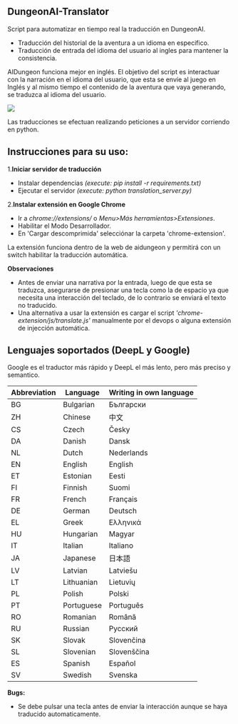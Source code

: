 ﻿## **DungeonAI-Translator**

Script para automatizar en tiempo real la traducción en DungeonAI.

- Traducción del historial de la aventura a un idioma en especifico.
- Traducción de entrada del idioma del usuario al ingles para mantener la consistencia.

AIDungeon funciona mejor en inglés.
El objetivo del script es interactuar con la narración en el idioma del usuario, que esta se envíe al juego en Inglés y al mismo tiempo el contenido de la aventura que vaya generando, se traduzca al idioma del usuario.

![](https://play-lh.googleusercontent.com/euTZxOt7w8chhedpujZnAX7F-s5jMACh-ivyf3cCg7nCFwCrnl6HaVG8gOqeu3CgBmJ-)

Las traducciones se efectuan realizando peticiones a un servidor corriendo en python. 

## Instrucciones para su uso:

1.**Iniciar servidor de traducción**
- Instalar dependencias _(execute: pip install -r requirements.txt)_
- Ejecutar el servidor _(execute: python translation_server.py)_

2.**Instalar extensión en Google Chrome**
- Ir a _chrome://extensions/_ o _Menu>Más herramientas>Extensiones_.
- Habilitar el Modo Desarrollador.
- En 'Cargar descomprimida' selecciónar la carpeta 'chrome-extension'.

La extensión funciona dentro de la web de aidungeon y permitirá con un switch habilitar la traducción automática.

**Observaciones**
- Antes de enviar una narrativa por la entrada, luego de que esta se traduzca, asegurarse de presionar una tecla como la de espacio ya que necesita una interacción del teclado, de lo contrario se enviará el texto no traducido.
- Una alternativa a usar la extensión es cargar el script _'chrome-extension/js/translate.js'_ manualmente por el devops o alguna extensión de injección automática.


## Lenguajes soportados (DeepL y Google)
Google es el traductor más rápido y DeepL el más lento, pero más preciso y semantico.

| Abbreviation | Language   | Writing in own language |
|--------------|------------|-------------------------|
| BG           | Bulgarian  | Български               |
| ZH           | Chinese    | 中文                    |
| CS           | Czech      | Česky                   |
| DA           | Danish     | Dansk                   |
| NL           | Dutch      | Nederlands              |
| EN           | English    | English                 |
| ET           | Estonian   | Eesti                   |
| FI           | Finnish    | Suomi                   |
| FR           | French     | Français                |
| DE           | German     | Deutsch                 |
| EL           | Greek      | Ελληνικά                |
| HU           | Hungarian  | Magyar                  |
| IT           | Italian    | Italiano                |
| JA           | Japanese   | 日本語                  |
| LV           | Latvian    | Latviešu                |
| LT           | Lithuanian | Lietuvių                |
| PL           | Polish     | Polski                  |
| PT           | Portuguese | Português               |
| RO           | Romanian   | Română                  |
| RU           | Russian    | Русский                 |
| SK           | Slovak     | Slovenčina              |
| SL           | Slovenian  | Slovenščina             |
| ES           | Spanish    | Español                 |
| SV           | Swedish    | Svenska                 |


**Bugs:**
- Se debe pulsar una tecla antes de enviar la interacción aunque se haya traducido automaticamente.
